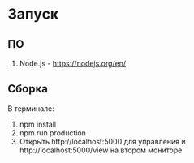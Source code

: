 # Запуск

## ПО

1. Node.js - https://nodejs.org/en/

## Сборка

В терминале:
1. npm install
2. npm run production
3. Открыть http://localhost:5000 для управления и http://localhost:5000/view на втором мониторе
